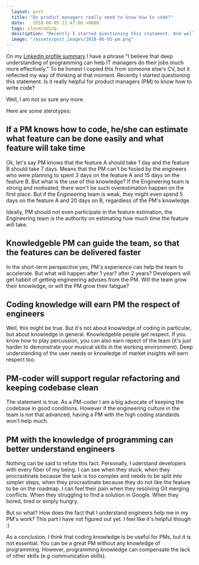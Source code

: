 ```yaml
---
  layout: post
  title: "Do product managers really need to know how to code?"
  date:   2018-06-05 21:47:00 +0800
  tags: ilovecoding
  description: "Recently I started questioning this statement. And well, I am not so sure any more."
  image: "/assets/post_images/2018-06-05-pm.png"
---
```


On my [Linkedin profile summary](https://www.linkedin.com/in/natalyakosenko/) I have a phrase "I believe that deep understanding of programming can help IT managers do their jobs much more effectively." To be honest I copied this from someone else's CV, but it reflected my way of thinking at that moment. Recently I started questioning this statement. Is it really helpful for product managers (PM) to know how to write code?

Well, I am not so sure any more.

Here are some sterotypes:

## If a PM knows how to code, he/she can estimate what feature can be done easily and what feature will take time
Ok, let's say PM knows that the feature A should take 1 day and the feature B should take 7 days. Means that the PM can't be fooled by the engineers who were planning to spent 3 days on the feature A and 15 days on the feature B. But what is the use of this knowledge? If the Engineering team is strong and motivated, there won't be such overestimation happen on the first place. But if the Engineering team is weak, they might even spend 5 days on the feature A and 20 days on B, regardless of the PM's knowledge.

Ideally, PM should not even participate in the feature estimation, the Engineering team is the authority on estimating how much time the feature will take.

## Knowledgeble PM can guide the team, so that the features can be delivered faster
In the short-term perspective yes, PM's experience can help the team to accelerate. But what will happen after 1 year? after 2 years? Developers will get habbit of getting engineering advises from the PM. Will the team grow their knowledge, or will the PM grow their fatigue?

## Coding knowledge will earn PM the respect of engineers
Well, this might be true. But it's not about knowledge of coding in particular, but about knowledge in general. Knowledgeble people get respect. If you know how to play percussion, you can also earn repect of the team (it's just harder to demonstrate your musical skills in the working environment). Deep understanding of the user needs or knowledge of market insights will earn respect too.

## PM-coder will support regular refactoring and keeping codebase clean
The statement is true. As a PM-coder I am a big advocate of keeping the codebase in good conditions. However if the engineering culture in the team is not that advanced, having a PM with the high coding standards won't help much.

## PM with the knowledge of programming can better understand engineers
Nothing can be said to refute this fact. Personally, I uderstand developers with every fiber of my being. I can see when they stuck, when they procrastinate because the task is too complex and needs to be split into simpler steps, when they procrastinate because they do not like the feature to be on the roadmap. I can feel their pain when they resolving Git merging conflicts. When they struggling to find a solution in Google. When they bored, tired or simply hungry.

But so what? How does the fact that I understand engineers help me in my PM's work? This part I have not figured out yet. I feel like it's helpful though :)

As a conclusion, I think that coding knowledge is be useful for PMs, but it is not essential. You can be a great PM without any knowledge of programming. However, programming knowledge can compensate the lack of other skills (e.g communication skills).